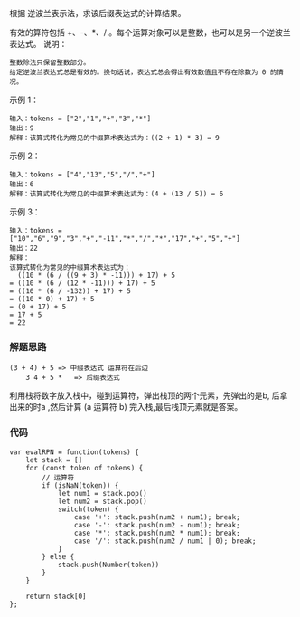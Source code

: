 根据 逆波兰表示法，求该后缀表达式的计算结果。

有效的算符包括 +、-、*、/ 。每个运算对象可以是整数，也可以是另一个逆波兰表达式。
说明：
```
整数除法只保留整数部分。
给定逆波兰表达式总是有效的。换句话说，表达式总会得出有效数值且不存在除数为 0 的情况。
```
示例 1：
```
输入：tokens = ["2","1","+","3","*"]
输出：9
解释：该算式转化为常见的中缀算术表达式为：((2 + 1) * 3) = 9
```
示例 2：
```
输入：tokens = ["4","13","5","/","+"]
输出：6
解释：该算式转化为常见的中缀算术表达式为：(4 + (13 / 5)) = 6
```
示例 3：
```
输入：tokens = ["10","6","9","3","+","-11","*","/","*","17","+","5","+"]
输出：22
解释：
该算式转化为常见的中缀算术表达式为：
  ((10 * (6 / ((9 + 3) * -11))) + 17) + 5
= ((10 * (6 / (12 * -11))) + 17) + 5
= ((10 * (6 / -132)) + 17) + 5
= ((10 * 0) + 17) + 5
= (0 + 17) + 5
= 17 + 5
= 22
```
### 解题思路
```
(3 + 4) + 5 => 中缀表达式 运算符在后边
    3 4 + 5 *   => 后缀表达式
```
利用栈将数字放入栈中，碰到运算符，弹出栈顶的两个元素，先弹出的是b, 后拿出来的时a ,然后计算 (a 运算符 b) 完入栈,最后栈顶元素就是答案。

### 代码
```
var evalRPN = function(tokens) {
    let stack = []
    for (const token of tokens) {
        // 运算符
        if (isNaN(token)) {
            let num1 = stack.pop()
            let num2 = stack.pop()
            switch(token) {
                case '+': stack.push(num2 + num1); break;
                case '-': stack.push(num2 - num1); break;
                case '*': stack.push(num2 * num1); break;
                case '/': stack.push(num2 / num1 | 0); break;
            }
        } else {
            stack.push(Number(token))
        }
    }

    return stack[0]
};
```